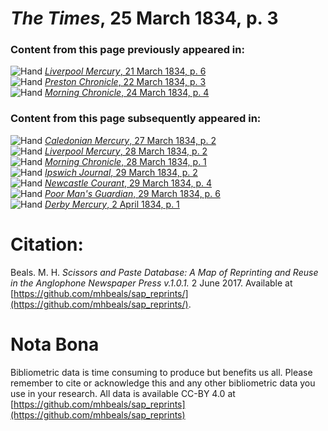 # *The Times*, 25 March 1834, p. 3  
  
### Content from this page previously appeared in:  
![Hand](http://scissorsandpaste.net/wp-content/uploads/2017/06/smallhandpointer.png) [*Liverpool Mercury*, 21 March 1834, p. 6](https://mhbeals.github.io/sap_html/Liverpool-Mercury/Liverpool-Mercury-21-March-1834-p-6)  
![Hand](http://scissorsandpaste.net/wp-content/uploads/2017/06/smallhandpointer.png) [*Preston Chronicle*, 22 March 1834, p. 3](https://mhbeals.github.io/sap_html/Preston-Chronicle/Preston-Chronicle-22-March-1834-p-3)  
![Hand](http://scissorsandpaste.net/wp-content/uploads/2017/06/smallhandpointer.png) [*Morning Chronicle*, 24 March 1834, p. 4](https://mhbeals.github.io/sap_html/Morning-Chronicle/Morning-Chronicle-24-March-1834-p-4)  
  
### Content from this page subsequently appeared in:  
![Hand](http://scissorsandpaste.net/wp-content/uploads/2017/06/smallhandpointer.png) [*Caledonian Mercury*, 27 March 1834, p. 2](https://mhbeals.github.io/sap_html/Caledonian-Mercury/Caledonian-Mercury-27-March-1834-p-2)  
![Hand](http://scissorsandpaste.net/wp-content/uploads/2017/06/smallhandpointer.png) [*Liverpool Mercury*, 28 March 1834, p. 2](https://mhbeals.github.io/sap_html/Liverpool-Mercury/Liverpool-Mercury-28-March-1834-p-2)  
![Hand](http://scissorsandpaste.net/wp-content/uploads/2017/06/smallhandpointer.png) [*Morning Chronicle*, 28 March 1834, p. 1](https://mhbeals.github.io/sap_html/Morning-Chronicle/Morning-Chronicle-28-March-1834-p-1)  
![Hand](http://scissorsandpaste.net/wp-content/uploads/2017/06/smallhandpointer.png) [*Ipswich Journal*, 29 March 1834, p. 2](https://mhbeals.github.io/sap_html/Ipswich-Journal/Ipswich-Journal-29-March-1834-p-2)  
![Hand](http://scissorsandpaste.net/wp-content/uploads/2017/06/smallhandpointer.png) [*Newcastle Courant*, 29 March 1834, p. 4](https://mhbeals.github.io/sap_html/Newcastle-Courant/Newcastle-Courant-29-March-1834-p-4)  
![Hand](http://scissorsandpaste.net/wp-content/uploads/2017/06/smallhandpointer.png) [*Poor Man's Guardian*, 29 March 1834, p. 6](https://mhbeals.github.io/sap_html/Poor-Man's-Guardian/Poor-Man's-Guardian-29-March-1834-p-6)  
![Hand](http://scissorsandpaste.net/wp-content/uploads/2017/06/smallhandpointer.png) [*Derby Mercury*, 2 April 1834, p. 1](https://mhbeals.github.io/sap_html/Derby-Mercury/Derby-Mercury-2-April-1834-p-1)  


# Citation: 

Beals. M. H. *Scissors and Paste Database: A Map of Reprinting and Reuse in the Anglophone Newspaper Press v.1.0.1.* 2 June 2017. Available at [https://github.com/mhbeals/sap_reprints/](https://github.com/mhbeals/sap_reprints/). 

# Nota Bona

Bibliometric data is time consuming to produce but benefits us all. Please remember to cite or acknowledge this and any other bibliometric data you use in your research. All data is available CC-BY 4.0 at [https://github.com/mhbeals/sap_reprints](https://github.com/mhbeals/sap_reprints)